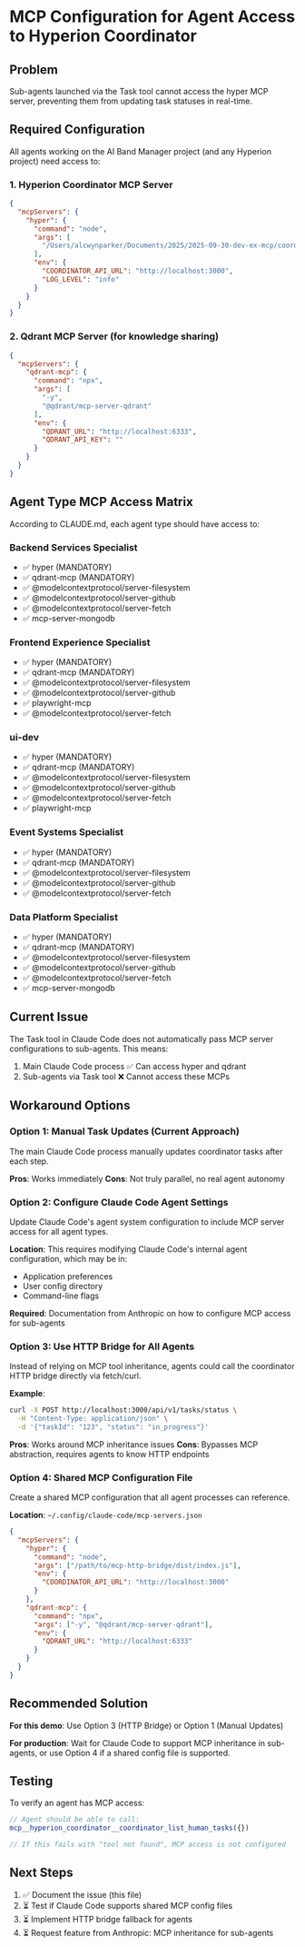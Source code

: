 # MCP Configuration for Agent Access to Hyperion Coordinator

## Problem
Sub-agents launched via the Task tool cannot access the hyper MCP server, preventing them from updating task statuses in real-time.

## Required Configuration

All agents working on the AI Band Manager project (and any Hyperion project) need access to:

### 1. Hyperion Coordinator MCP Server
```json
{
  "mcpServers": {
    "hyper": {
      "command": "node",
      "args": [
        "/Users/alcwynparker/Documents/2025/2025-09-30-dev-ex-mcp/coordinator/mcp-http-bridge/dist/index.js"
      ],
      "env": {
        "COORDINATOR_API_URL": "http://localhost:3000",
        "LOG_LEVEL": "info"
      }
    }
  }
}
```

### 2. Qdrant MCP Server (for knowledge sharing)
```json
{
  "mcpServers": {
    "qdrant-mcp": {
      "command": "npx",
      "args": [
        "-y",
        "@qdrant/mcp-server-qdrant"
      ],
      "env": {
        "QDRANT_URL": "http://localhost:6333",
        "QDRANT_API_KEY": ""
      }
    }
  }
}
```

## Agent Type MCP Access Matrix

According to CLAUDE.md, each agent type should have access to:

### Backend Services Specialist
- ✅ hyper (MANDATORY)
- ✅ qdrant-mcp (MANDATORY)
- ✅ @modelcontextprotocol/server-filesystem
- ✅ @modelcontextprotocol/server-github
- ✅ @modelcontextprotocol/server-fetch
- ✅ mcp-server-mongodb

### Frontend Experience Specialist
- ✅ hyper (MANDATORY)
- ✅ qdrant-mcp (MANDATORY)
- ✅ @modelcontextprotocol/server-filesystem
- ✅ @modelcontextprotocol/server-github
- ✅ playwright-mcp
- ✅ @modelcontextprotocol/server-fetch

### ui-dev
- ✅ hyper (MANDATORY)
- ✅ qdrant-mcp (MANDATORY)
- ✅ @modelcontextprotocol/server-filesystem
- ✅ @modelcontextprotocol/server-github
- ✅ @modelcontextprotocol/server-fetch
- ✅ playwright-mcp

### Event Systems Specialist
- ✅ hyper (MANDATORY)
- ✅ qdrant-mcp (MANDATORY)
- ✅ @modelcontextprotocol/server-filesystem
- ✅ @modelcontextprotocol/server-github
- ✅ @modelcontextprotocol/server-fetch

### Data Platform Specialist
- ✅ hyper (MANDATORY)
- ✅ qdrant-mcp (MANDATORY)
- ✅ @modelcontextprotocol/server-filesystem
- ✅ @modelcontextprotocol/server-github
- ✅ @modelcontextprotocol/server-fetch
- ✅ mcp-server-mongodb

## Current Issue

The Task tool in Claude Code does not automatically pass MCP server configurations to sub-agents. This means:

1. Main Claude Code process ✅ Can access hyper and qdrant
2. Sub-agents via Task tool ❌ Cannot access these MCPs

## Workaround Options

### Option 1: Manual Task Updates (Current Approach)
The main Claude Code process manually updates coordinator tasks after each step.

**Pros**: Works immediately
**Cons**: Not truly parallel, no real agent autonomy

### Option 2: Configure Claude Code Agent Settings
Update Claude Code's agent system configuration to include MCP server access for all agent types.

**Location**: This requires modifying Claude Code's internal agent configuration, which may be in:
- Application preferences
- User config directory
- Command-line flags

**Required**: Documentation from Anthropic on how to configure MCP access for sub-agents

### Option 3: Use HTTP Bridge for All Agents
Instead of relying on MCP tool inheritance, agents could call the coordinator HTTP bridge directly via fetch/curl.

**Example**:
```bash
curl -X POST http://localhost:3000/api/v1/tasks/status \
  -H "Content-Type: application/json" \
  -d '{"taskId": "123", "status": "in_progress"}'
```

**Pros**: Works around MCP inheritance issues
**Cons**: Bypasses MCP abstraction, requires agents to know HTTP endpoints

### Option 4: Shared MCP Configuration File
Create a shared MCP configuration that all agent processes can reference.

**Location**: `~/.config/claude-code/mcp-servers.json`

```json
{
  "mcpServers": {
    "hyper": {
      "command": "node",
      "args": ["/path/to/mcp-http-bridge/dist/index.js"],
      "env": {
        "COORDINATOR_API_URL": "http://localhost:3000"
      }
    },
    "qdrant-mcp": {
      "command": "npx",
      "args": ["-y", "@qdrant/mcp-server-qdrant"],
      "env": {
        "QDRANT_URL": "http://localhost:6333"
      }
    }
  }
}
```

## Recommended Solution

**For this demo**: Use Option 3 (HTTP Bridge) or Option 1 (Manual Updates)

**For production**: Wait for Claude Code to support MCP inheritance in sub-agents, or use Option 4 if a shared config file is supported.

## Testing

To verify an agent has MCP access:

```typescript
// Agent should be able to call:
mcp__hyperion_coordinator__coordinator_list_human_tasks({})

// If this fails with "tool not found", MCP access is not configured
```

## Next Steps

1. ✅ Document the issue (this file)
2. ⏳ Test if Claude Code supports shared MCP config files
3. ⏳ Implement HTTP bridge fallback for agents
4. ⏳ Request feature from Anthropic: MCP inheritance for sub-agents

